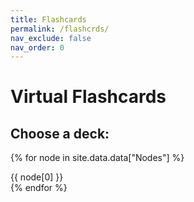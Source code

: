 ```yaml
---
title: Flashcards
permalink: /flashcrds/
nav_exclude: false
nav_order: 0
---
```


# Virtual Flashcards

## Choose a deck:

<script src="{{ site.baseurl }}/assets/js/script.js"></script>

{% for node in site.data.data["Nodes"] %}
    <div class="deck-name">
        {{ node[0] }}
    </div>
{% endfor %}